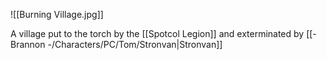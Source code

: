 ![[Burning Village.jpg]]

A village put to the torch by the [[Spotcol Legion]] and exterminated by [[- Brannon -/Characters/PC/Tom/Stronvan|Stronvan]]
